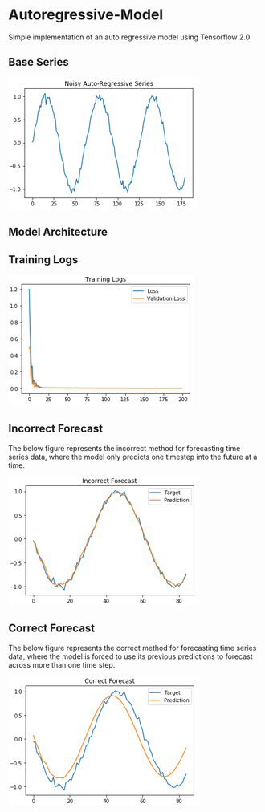 # Autoregressive-Model
Simple implementation of an auto regressive model using Tensorflow 2.0

## Base Series
![Noisy AR Series](/images/noisy_ar_series.png)

## Model Architecture

## Training Logs
![Training Logs](/images/training_logs.png)

## Incorrect Forecast
The below figure represents the incorrect method for forecasting time series data, where the model only predicts one timestep into the future at a time.

![Incorrect Forecast](/images/incorrect_forecast.png)

## Correct Forecast
The below figure represents the correct method for forecasting time series data, where the model is forced to use its previous predictions to forecast across 
more than one time step. 

![Correct Forecast](/images/correct_forecast.png)